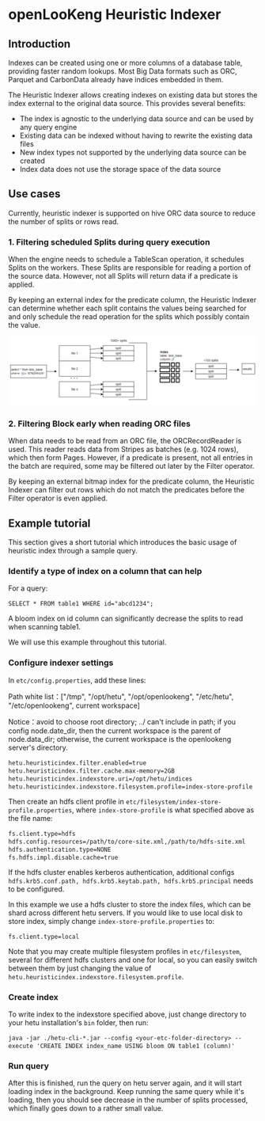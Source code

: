 
# openLooKeng Heuristic Indexer

## Introduction

Indexes can be created using one or more columns of a database table, providing faster random lookups. Most Big Data formats such as ORC, Parquet and CarbonData already have indices embedded in them.

The Heuristic Indexer allows creating indexes on existing data but stores the index external to the original data source. This provides several benefits:

  - The index is agnostic to the underlying data source and can be used by any query engine
  - Existing data can be indexed without having to rewrite the existing data files
  - New index types not supported by the underlying data source can be created
  - Index data does not use the storage space of the data source

## Use cases

Currently, heuristic indexer is supported on hive ORC data source to reduce the number of splits or rows read.

### 1. Filtering scheduled Splits during query execution

When the engine needs to schedule a TableScan operation, it schedules Splits on the workers. These Splits are responsible for reading a portion of the source data. However, not all Splits will return data if a predicate is applied.

By keeping an external index for the predicate column, the Heuristic Indexer can determine whether each split contains the values being searched for and only schedule the read operation for the splits which possibly contain the value.

![indexer_filter_splits](../images/indexer_filter_splits.png)

### 2. Filtering Block early when reading ORC files

When data needs to be read from an ORC file, the ORCRecordReader is used. This reader reads data from Stripes as batches (e.g. 1024 rows), which then form Pages. However, if a predicate is present, not all entries in the batch are required, some may be filtered out later by the Filter operator.

By keeping an external bitmap index for the predicate column, the Heuristic Indexer can filter out rows which do not match the predicates before the Filter operator is even applied.

## Example tutorial

This section gives a short tutorial which introduces the basic usage of heuristic index through a sample query.

### Identify a type of index on a column that can help

For a query:

    SELECT * FROM table1 WHERE id="abcd1234";
   
A bloom index on id column can significantly decrease the splits to read when scanning table1. 

We will use this example throughout this tutorial.

### Configure indexer settings

In `etc/config.properties`, add these lines:

Path white list：["/tmp", "/opt/hetu", "/opt/openlookeng", "/etc/hetu", "/etc/openlookeng", current workspace]

Notice：avoid to choose root directory; ../ can't include in path; if you config node.date_dir, then the current workspace is the parent of node.data_dir;
otherwise, the current workspace is the openlookeng server's directory.

    hetu.heuristicindex.filter.enabled=true
    hetu.heuristicindex.filter.cache.max-memory=2GB
    hetu.heuristicindex.indexstore.uri=/opt/hetu/indices
    hetu.heuristicindex.indexstore.filesystem.profile=index-store-profile
    
Then create an hdfs client profile in `etc/filesystem/index-store-profile.properties`, where `index-store-profile` is what specified above as the file name:

    fs.client.type=hdfs
    hdfs.config.resources=/path/to/core-site.xml,/path/to/hdfs-site.xml
    hdfs.authentication.type=NONE
    fs.hdfs.impl.disable.cache=true
    
If the hdfs cluster enables kerberos authentication, additional configs `hdfs.krb5.conf.path, hdfs.krb5.keytab.path, hdfs.krb5.principal` needs to be configured. 

In this example we use a hdfs cluster to store the index files, which can be shard across different hetu servers. If you would like to use local disk to store index, simply change `index-store-profile.properties` to:

    fs.client.type=local
    
Note that you may create multiple filesystem profiles in `etc/filesystem`, several for different hdfs clusters and one for local, so you can easily switch between them by just changing the value of `hetu.heuristicindex.indexstore.filesystem.profile`.

### Create index

To write index to the indexstore specified above, just change directory to your hetu installation's `bin` folder, then run:

    java -jar ./hetu-cli-*.jar --config <your-etc-folder-directory> --execute 'CREATE INDEX index_name USING bloom ON table1 (column)'
    
### Run query

After this is finished, run the query on hetu server again, and it will start loading index in the background. Keep running the same query while it's loading, then you should see decrease in the number of splits processed, which finally goes down to a rather small value.
